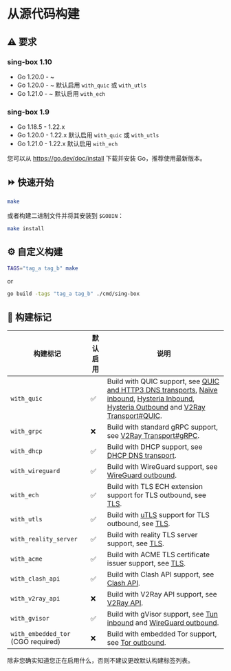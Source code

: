 # 从源代码构建

## :warning: 要求

### sing-box 1.10

- Go 1.20.0 - ~
- Go 1.20.0 - ~ 默认启用 `with_quic` 或 `with_utls`
- Go 1.21.0 - ~ 默认启用 `with_ech`

### sing-box 1.9

- Go 1.18.5 - 1.22.x
- Go 1.20.0 - 1.22.x 默认启用 `with_quic` 或 `with_utls`
- Go 1.21.0 - 1.22.x 默认启用 `with_ech`

您可以从 https://go.dev/doc/install 下载并安装 Go，推荐使用最新版本。

## :fast_forward: 快速开始

```bash
make
```

或者构建二进制文件并将其安装到 `$GOBIN`：

```bash
make install
```

## :gear: 自定义构建

```bash
TAGS="tag_a tag_b" make
```

or

```bash
go build -tags "tag_a tag_b" ./cmd/sing-box
```

## :pushpin: 构建标记

| 构建标记                           | 默认启用           | 说明                                                                                                                                                                                                                                                                                                                                 |
| ---------------------------------- | ------------------ | ------------------------------------------------------------------------------------------------------------------------------------------------------------------------------------------------------------------------------------------------------------------------------------------------------------------------------------ |
| `with_quic`                        | :white_check_mark: | Build with QUIC support, see [QUIC and HTTP3 DNS transports](../configuration/dns/server), [Naïve inbound](../configuration/inbound/naive), [Hysteria Inbound](../configuration/inbound/hysteria), [Hysteria Outbound](../configuration/outbound/hysteria) and [V2Ray Transport#QUIC](../configuration/shared/v2ray-transport#quic). |
| `with_grpc`                        | :x:️               | Build with standard gRPC support, see [V2Ray Transport#gRPC](../configuration/shared/v2ray-transport#grpc).                                                                                                                                                                                                                          |
| `with_dhcp`                        | :white_check_mark: | Build with DHCP support, see [DHCP DNS transport](../configuration/dns/server).                                                                                                                                                                                                                                                      |
| `with_wireguard`                   | :white_check_mark: | Build with WireGuard support, see [WireGuard outbound](../configuration/outbound/wireguard).                                                                                                                                                                                                                                         |
| `with_ech`                         | :white_check_mark: | Build with TLS ECH extension support for TLS outbound, see [TLS](../configuration/shared/tls#ech).                                                                                                                                                                                                                                   |
| `with_utls`                        | :white_check_mark: | Build with [uTLS](https://github.com/refraction-networking/utls) support for TLS outbound, see [TLS](../configuration/shared/tls#utls).                                                                                                                                                                                              |
| `with_reality_server`              | :white_check_mark: | Build with reality TLS server support, see [TLS](../configuration/shared/tls#reality-字段).                                                                                                                                                                                                                                          |
| `with_acme`                        | :white_check_mark: | Build with ACME TLS certificate issuer support, see [TLS](../configuration/shared/tls#acme-字段).                                                                                                                                                                                                                                    |
| `with_clash_api`                   | :white_check_mark: | Build with Clash API support, see [Clash API](../configuration/experimental/clash-api).                                                                                                                                                                                                                                              |
| `with_v2ray_api`                   | :x:️               | Build with V2Ray API support, see [V2Ray API](../configuration/experimental/v2ray-api).                                                                                                                                                                                                                                              |
| `with_gvisor`                      | :white_check_mark: | Build with gVisor support, see [Tun inbound](../configuration/inbound/tun#stack) and [WireGuard outbound](../configuration/outbound/wireguard#system_interface).                                                                                                                                                                     |
| `with_embedded_tor` (CGO required) | :x:️               | Build with embedded Tor support, see [Tor outbound](../configuration/outbound/tor).                                                                                                                                                                                                                                                  |

除非您确实知道您正在启用什么，否则不建议更改默认构建标签列表。
